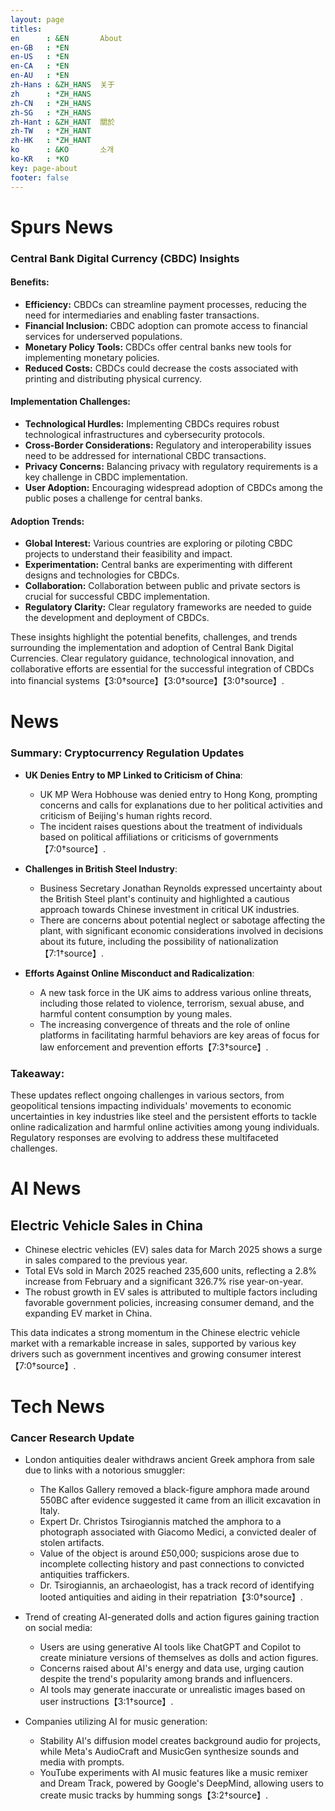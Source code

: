 ```yaml
---
layout: page
titles:
en      : &EN       About
en-GB   : *EN
en-US   : *EN
en-CA   : *EN
en-AU   : *EN
zh-Hans : &ZH_HANS  关于
zh      : *ZH_HANS
zh-CN   : *ZH_HANS
zh-SG   : *ZH_HANS
zh-Hant : &ZH_HANT  關於
zh-TW   : *ZH_HANT
zh-HK   : *ZH_HANT
ko      : &KO       소개
ko-KR   : *KO
key: page-about
footer: false
---
```



# Spurs News

### Central Bank Digital Currency (CBDC) Insights

#### Benefits:
- **Efficiency:** CBDCs can streamline payment processes, reducing the need for intermediaries and enabling faster transactions.
- **Financial Inclusion:** CBDC adoption can promote access to financial services for underserved populations.
- **Monetary Policy Tools:** CBDCs offer central banks new tools for implementing monetary policies.
- **Reduced Costs:** CBDCs could decrease the costs associated with printing and distributing physical currency.

#### Implementation Challenges:
- **Technological Hurdles:** Implementing CBDCs requires robust technological infrastructures and cybersecurity protocols.
- **Cross-Border Considerations:** Regulatory and interoperability issues need to be addressed for international CBDC transactions.
- **Privacy Concerns:** Balancing privacy with regulatory requirements is a key challenge in CBDC implementation.
- **User Adoption:** Encouraging widespread adoption of CBDCs among the public poses a challenge for central banks.

#### Adoption Trends:
- **Global Interest:** Various countries are exploring or piloting CBDC projects to understand their feasibility and impact.
- **Experimentation:** Central banks are experimenting with different designs and technologies for CBDCs.
- **Collaboration:** Collaboration between public and private sectors is crucial for successful CBDC implementation.
- **Regulatory Clarity:** Clear regulatory frameworks are needed to guide the development and deployment of CBDCs.

These insights highlight the potential benefits, challenges, and trends surrounding the implementation and adoption of Central Bank Digital Currencies. Clear regulatory guidance, technological innovation, and collaborative efforts are essential for the successful integration of CBDCs into financial systems【3:0†source】【3:0†source】【3:0†source】.

# News

### Summary: Cryptocurrency Regulation Updates

- **UK Denies Entry to MP Linked to Criticism of China**:
  - UK MP Wera Hobhouse was denied entry to Hong Kong, prompting concerns and calls for explanations due to her political activities and criticism of Beijing's human rights record.
  - The incident raises questions about the treatment of individuals based on political affiliations or criticisms of governments【7:0†source】.

- **Challenges in British Steel Industry**:
  - Business Secretary Jonathan Reynolds expressed uncertainty about the British Steel plant's continuity and highlighted a cautious approach towards Chinese investment in critical UK industries.
  - There are concerns about potential neglect or sabotage affecting the plant, with significant economic considerations involved in decisions about its future, including the possibility of nationalization【7:1†source】.

- **Efforts Against Online Misconduct and Radicalization**:
  - A new task force in the UK aims to address various online threats, including those related to violence, terrorism, sexual abuse, and harmful content consumption by young males.
  - The increasing convergence of threats and the role of online platforms in facilitating harmful behaviors are key areas of focus for law enforcement and prevention efforts【7:3†source】.

### Takeaway:
These updates reflect ongoing challenges in various sectors, from geopolitical tensions impacting individuals' movements to economic uncertainties in key industries like steel and the persistent efforts to tackle online radicalization and harmful online activities among young individuals. Regulatory responses are evolving to address these multifaceted challenges.

# AI News

## Electric Vehicle Sales in China

- Chinese electric vehicles (EV) sales data for March 2025 shows a surge in sales compared to the previous year.
- Total EVs sold in March 2025 reached 235,600 units, reflecting a 2.8% increase from February and a significant 326.7% rise year-on-year.
- The robust growth in EV sales is attributed to multiple factors including favorable government policies, increasing consumer demand, and the expanding EV market in China.

This data indicates a strong momentum in the Chinese electric vehicle market with a remarkable increase in sales, supported by various key drivers such as government incentives and growing consumer interest【7:0†source】.

# Tech News

### Cancer Research Update

- London antiquities dealer withdraws ancient Greek amphora from sale due to links with a notorious smuggler:
  - The Kallos Gallery removed a black-figure amphora made around 550BC after evidence suggested it came from an illicit excavation in Italy.
  - Expert Dr. Christos Tsirogiannis matched the amphora to a photograph associated with Giacomo Medici, a convicted dealer of stolen artifacts.
  - Value of the object is around £50,000; suspicions arose due to incomplete collecting history and past connections to convicted antiquities traffickers.
  - Dr. Tsirogiannis, an archaeologist, has a track record of identifying looted antiquities and aiding in their repatriation【3:0†source】.

- Trend of creating AI-generated dolls and action figures gaining traction on social media:
  - Users are using generative AI tools like ChatGPT and Copilot to create miniature versions of themselves as dolls and action figures.
  - Concerns raised about AI's energy and data use, urging caution despite the trend's popularity among brands and influencers.
  - AI tools may generate inaccurate or unrealistic images based on user instructions【3:1†source】.

- Companies utilizing AI for music generation:
  - Stability AI's diffusion model creates background audio for projects, while Meta's AudioCraft and MusicGen synthesize sounds and media with prompts.
  - YouTube experiments with AI music features like a music remixer and Dream Track, powered by Google's DeepMind, allowing users to create music tracks by humming songs【3:2†source】.

